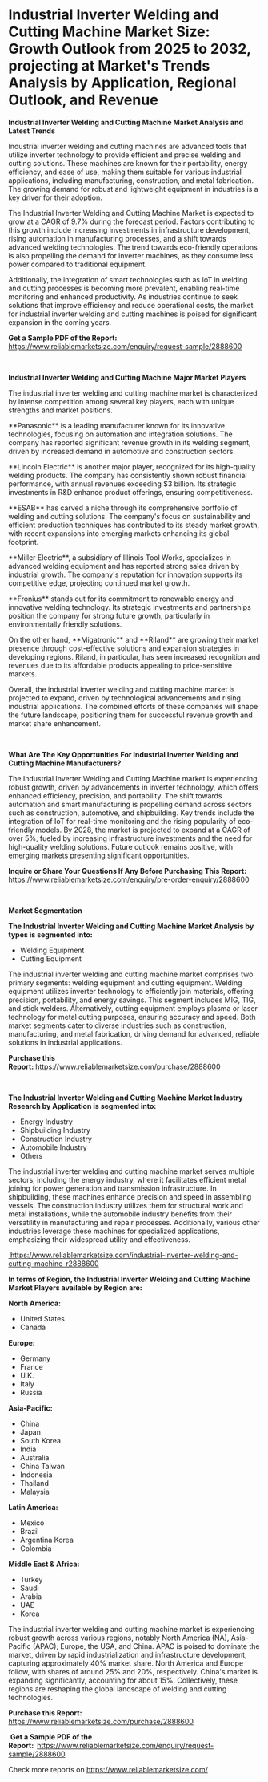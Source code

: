 <p><h1>Industrial Inverter Welding and Cutting Machine Market Size: Growth Outlook from 2025 to 2032, projecting at Market's Trends Analysis by Application, Regional Outlook, and Revenue</h1></p><p><strong>Industrial Inverter Welding and Cutting Machine Market Analysis and Latest Trends</strong></p>
<p><p>Industrial inverter welding and cutting machines are advanced tools that utilize inverter technology to provide efficient and precise welding and cutting solutions. These machines are known for their portability, energy efficiency, and ease of use, making them suitable for various industrial applications, including manufacturing, construction, and metal fabrication. The growing demand for robust and lightweight equipment in industries is a key driver for their adoption.</p><p>The Industrial Inverter Welding and Cutting Machine Market is expected to grow at a CAGR of 9.7% during the forecast period. Factors contributing to this growth include increasing investments in infrastructure development, rising automation in manufacturing processes, and a shift towards advanced welding technologies. The trend towards eco-friendly operations is also propelling the demand for inverter machines, as they consume less power compared to traditional equipment.</p><p>Additionally, the integration of smart technologies such as IoT in welding and cutting processes is becoming more prevalent, enabling real-time monitoring and enhanced productivity. As industries continue to seek solutions that improve efficiency and reduce operational costs, the market for industrial inverter welding and cutting machines is poised for significant expansion in the coming years.</p></p>
<p><strong>Get a Sample PDF of the Report:&nbsp;</strong> <a href="https://www.reliablemarketsize.com/enquiry/request-sample/2888600?utm_campaign=2307&utm_medium=2&utm_source=Github&utm_content=ia&utm_term=14032025&utm_id=industrial-inverter-welding-and-cutting-machine">https://www.reliablemarketsize.com/enquiry/request-sample/2888600</a></p>
<p>&nbsp;</p>
<p><strong>Industrial Inverter Welding and Cutting Machine Major Market Players</strong></p>
<p><p>The industrial inverter welding and cutting machine market is characterized by intense competition among several key players, each with unique strengths and market positions. </p><p>**Panasonic** is a leading manufacturer known for its innovative technologies, focusing on automation and integration solutions. The company has reported significant revenue growth in its welding segment, driven by increased demand in automotive and construction sectors.</p><p>**Lincoln Electric** is another major player, recognized for its high-quality welding products. The company has consistently shown robust financial performance, with annual revenues exceeding $3 billion. Its strategic investments in R&D enhance product offerings, ensuring competitiveness.</p><p>**ESAB** has carved a niche through its comprehensive portfolio of welding and cutting solutions. The company's focus on sustainability and efficient production techniques has contributed to its steady market growth, with recent expansions into emerging markets enhancing its global footprint.</p><p>**Miller Electric**, a subsidiary of Illinois Tool Works, specializes in advanced welding equipment and has reported strong sales driven by industrial growth. The company's reputation for innovation supports its competitive edge, projecting continued market growth.</p><p>**Fronius** stands out for its commitment to renewable energy and innovative welding technology. Its strategic investments and partnerships position the company for strong future growth, particularly in environmentally friendly solutions.</p><p>On the other hand, **Migatronic** and **Riland** are growing their market presence through cost-effective solutions and expansion strategies in developing regions. Riland, in particular, has seen increased recognition and revenues due to its affordable products appealing to price-sensitive markets.</p><p>Overall, the industrial inverter welding and cutting machine market is projected to expand, driven by technological advancements and rising industrial applications. The combined efforts of these companies will shape the future landscape, positioning them for successful revenue growth and market share enhancement.</p></p>
<p>&nbsp;</p>
<p><strong>What Are The Key Opportunities For Industrial Inverter Welding and Cutting Machine Manufacturers?</strong></p>
<p><p>The Industrial Inverter Welding and Cutting Machine market is experiencing robust growth, driven by advancements in inverter technology, which offers enhanced efficiency, precision, and portability. The shift towards automation and smart manufacturing is propelling demand across sectors such as construction, automotive, and shipbuilding. Key trends include the integration of IoT for real-time monitoring and the rising popularity of eco-friendly models. By 2028, the market is projected to expand at a CAGR of over 5%, fueled by increasing infrastructure investments and the need for high-quality welding solutions. Future outlook remains positive, with emerging markets presenting significant opportunities.</p></p>
<p><strong>Inquire or Share Your Questions If Any Before Purchasing This Report:</strong> <a href="https://www.reliablemarketsize.com/enquiry/pre-order-enquiry/2888600?utm_campaign=2307&utm_medium=2&utm_source=Github&utm_content=ia&utm_term=14032025&utm_id=industrial-inverter-welding-and-cutting-machine">https://www.reliablemarketsize.com/enquiry/pre-order-enquiry/2888600</a></p>
<p>&nbsp;</p>
<p><strong>Market Segmentation</strong></p>
<p><strong>The Industrial Inverter Welding and Cutting Machine Market Analysis by types is segmented into:</strong></p>
<p><ul><li>Welding Equipment</li><li>Cutting Equipment</li></ul></p>
<p><p>The industrial inverter welding and cutting machine market comprises two primary segments: welding equipment and cutting equipment. Welding equipment utilizes inverter technology to efficiently join materials, offering precision, portability, and energy savings. This segment includes MIG, TIG, and stick welders. Alternatively, cutting equipment employs plasma or laser technology for metal cutting purposes, ensuring accuracy and speed. Both market segments cater to diverse industries such as construction, manufacturing, and metal fabrication, driving demand for advanced, reliable solutions in industrial applications.</p></p>
<p><strong>Purchase this Report:&nbsp;</strong><a href="https://www.reliablemarketsize.com/purchase/2888600?utm_campaign=2307&utm_medium=2&utm_source=Github&utm_content=ia&utm_term=14032025&utm_id=industrial-inverter-welding-and-cutting-machine">https://www.reliablemarketsize.com/purchase/2888600</a></p>
<p>&nbsp;</p>
<p><strong>The Industrial Inverter Welding and Cutting Machine Market Industry Research by Application is segmented into:</strong></p>
<p><ul><li>Energy Industry</li><li>Shipbuilding Industry</li><li>Construction Industry</li><li>Automobile Industry</li><li>Others</li></ul></p>
<p><p>The industrial inverter welding and cutting machine market serves multiple sectors, including the energy industry, where it facilitates efficient metal joining for power generation and transmission infrastructure. In shipbuilding, these machines enhance precision and speed in assembling vessels. The construction industry utilizes them for structural work and metal installations, while the automobile industry benefits from their versatility in manufacturing and repair processes. Additionally, various other industries leverage these machines for specialized applications, emphasizing their widespread utility and effectiveness.</p></p>
<p><a href="https://www.reliablemarketsize.com/industrial-inverter-welding-and-cutting-machine-r2888600?utm_campaign=2307&utm_medium=2&utm_source=Github&utm_content=ia&utm_term=14032025&utm_id=industrial-inverter-welding-and-cutting-machine">&nbsp;https://www.reliablemarketsize.com/industrial-inverter-welding-and-cutting-machine-r2888600</a></p>
<p><strong>In terms of Region, the Industrial Inverter Welding and Cutting Machine Market Players available by Region are:</strong></p>
<p>
    <p> <strong> North America: </strong>
        <ul>
            <li>United States</li>
            <li>Canada</li>
        </ul>
        </p> 
    <p> <strong> Europe: </strong>
        <ul>
            <li>Germany</li>
            <li>France</li>
            <li>U.K.</li>
            <li>Italy</li>
            <li>Russia</li>
        </ul>
        </p> 
    <p> <strong> Asia-Pacific: </strong>
        <ul>
            <li>China</li>
            <li>Japan</li>
            <li>South Korea</li>
            <li>India</li>
            <li>Australia</li>
            <li>China Taiwan</li>
            <li>Indonesia</li>
            <li>Thailand</li>
            <li>Malaysia</li>
        </ul>
        </p> 
    <p> <strong> Latin America: </strong>
        <ul>
            <li>Mexico</li>
            <li>Brazil</li>
            <li>Argentina Korea</li>
            <li>Colombia</li>
        </ul>
        </p> 
    <p> <strong> Middle East & Africa: </strong>
        <ul>
            <li>Turkey</li>
            <li>Saudi</li>
            <li>Arabia</li>
            <li>UAE</li>
            <li>Korea</li>
        </ul>
    </p>
    </p>
<p><p>The industrial inverter welding and cutting machine market is experiencing robust growth across various regions, notably North America (NA), Asia-Pacific (APAC), Europe, the USA, and China. APAC is poised to dominate the market, driven by rapid industrialization and infrastructure development, capturing approximately 40% market share. North America and Europe follow, with shares of around 25% and 20%, respectively. China's market is expanding significantly, accounting for about 15%. Collectively, these regions are reshaping the global landscape of welding and cutting technologies.</p></p>
<p><strong>Purchase this Report: </strong><a href="https://www.reliablemarketsize.com/purchase/2888600?utm_campaign=2307&utm_medium=2&utm_source=Github&utm_content=ia&utm_term=14032025&utm_id=industrial-inverter-welding-and-cutting-machine">https://www.reliablemarketsize.com/purchase/2888600</a></p>
<p>&nbsp;<strong>Get a Sample PDF of the Report:&nbsp;&nbsp;</strong><a href="https://www.reliablemarketsize.com/enquiry/request-sample/2888600?utm_campaign=2307&utm_medium=2&utm_source=Github&utm_content=ia&utm_term=14032025&utm_id=industrial-inverter-welding-and-cutting-machine">https://www.reliablemarketsize.com/enquiry/request-sample/2888600</a></p>
<p><strong></strong></p>
<p>Check more reports on <a href="https://www.reliablemarketsize.com/?utm_campaign=2307&utm_medium=2&utm_source=Github&utm_content=ia&utm_term=14032025&utm_id=industrial-inverter-welding-and-cutting-machine">https://www.reliablemarketsize.com/</a></p>